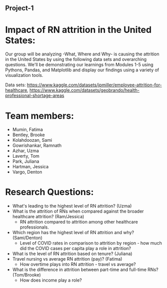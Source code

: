 ## Project-1

# Impact of RN attrition in the United States:
Our group will be analyzing -What, Where and Why- is causing the attrition in the United States by using the following data sets and overarching questions. We'll be demonstrating our learnings from Modules 1-5 using Pythons, Pandas, and Matplotlib and display our findings using a variety of visualization tools.

Data sets: https://www.kaggle.com/datasets/jpmiller/employee-attrition-for-healthcare, https://www.kaggle.com/datasets/geobrando/health-professional-shortage-areas

# Team members:
- Mumin, Fatima
- Bentley, Brooke
- Kolahdoozan, Sami
- Gowrishankar, Ramnath
- Azhar, Uzma
- Laverty, Tom
- Park, Juliana
- Hartman, Jessica
- Vargo, Denton

# Research Questions:
- What's leading to the highest level of RN attrition? (Uzma)
- What is the attrition of RNs when compared against the broader healthcare attrition? (Ram/Jessica)
    - RN attrition compared to attrition among other healthcare professionals.
- Which region has the highest level of RN attrition and why? (Sami/Denton)
    - Level of COVID rates in comparison to attrition by region - how much did the COVID cases per capita play a role in attrition?
- What is the level of RN attrition based on tenure? (Juliana)
- Travel nursing vs average RN attrition (pay)? (Fatima)
    - How overtime plays into RN attrition - travel vs average?
- What is the difference in attrition between part-time and full-time RNs? (Tom/Brooke)
    - How does income play a role? 
